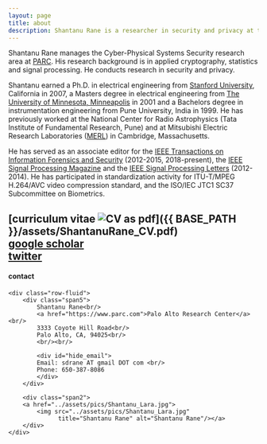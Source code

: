 ```yaml
---
layout: page
title: about
description: Shantanu Rane is a researcher in security and privacy at the Palo Alto Research Center.
---
```


Shantanu Rane manages the Cyber-Physical Systems Security research area at
[PARC](https://www.parc.com). His research background is in applied cryptography, 
statistics and signal processing. He conducts research in security and privacy. 

Shantanu earned a Ph.D. in electrical engineering from [Stanford
University](https://www.stanford.edu), California in 2007, a Masters degree in 
electrical engineering from 
[The University of Minnesota, Minneapolis](https://www.umn.edu) in 2001 and a 
Bachelors degree in instrumentation engineering from Pune University, India in 1999. 
He has previously worked at the National Center for Radio Astrophysics (Tata 
Institute of Fundamental Research, Pune) and at Mitsubishi Electric Research 
Laboratories ([MERL](http://www.merl.com)) in Cambridge, Massachusetts.

He has served as an associate editor for 
the [IEEE Transactions on Information Forensics and
Security](https://signalprocessingsociety.org/publications-resources/ieee-transactions-information-forensics-and-security) (2012-2015,
2018-present), the [IEEE Signal Processing
Magazine](https://signalprocessingsociety.org/publications-resources/ieee-signal-processing-magazine) and the [IEEE Signal 
Processing Letters](https://signalprocessingsociety.org/publications-resources/ieee-signal-processing-letters/ieee-signal-processing-letters) (2012-2014). He has participated in standardization activity 
for ITU-T/MPEG H.264/AVC video compression standard, and the ISO/IEC JTC1 
SC37 Subcommittee on Biometrics. 

[curriculum vitae ![CV as pdf](icons16/pdf-icon.png)]({{ BASE_PATH }}/assets/ShantanuRane_CV.pdf)<br/>
[google scholar](https://scholar.google.com/citations?user=vE8fYtIAAAAJ&hl=en)<br/>
[twitter](https://twitter.com/shantanudrane) <br/>
---

<div class="container">
<h4><a name="contact"></a>contact</h4>

    <div class="row-fluid">
        <div class="span5">
            Shantanu Rane<br/>
            <a href="https://www.parc.com">Palo Alto Research Center</a><br/>
            3333 Coyote Hill Road<br/>
            Palo Alto, CA, 94025<br/>
            <br/><br/>

            <div id="hide_email">
            Email: sdrane AT gmail DOT com <br/>
            Phone: 650-387-8086
            </div>
        </div>

        <div class="span2">
        <a href="../assets/pics/Shantanu_Lara.jpg">
            <img src="../assets/pics/Shantanu_Lara.jpg"
                  title="Shantanu Rane" alt="Shantanu Rane"/></a>
        </div>
    </div>
</div>
